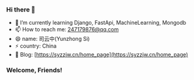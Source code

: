 ### Hi there 👋

<!--
**syz247179876/syz247179876** is a ✨ _special_ ✨ repository because its `README.md` (this file) appears on your GitHub profile.

Here are some ideas to get you started:

- 🔭 I’m currently working on ...
- 🌱 I’m currently learning ...
- 👯 I’m looking to collaborate on ...
- 🤔 I’m looking for help with ...
- 💬 Ask me about ...
- 📫 How to reach me: ...
- 😄 Pronouns: ...
- ⚡ Fun fact: ...
-->

- 🌱 I’m currently learning Django, FastApi, MachineLearning, Mongodb
- 📫 How to reach me: 247179876@qq.com
- 😄 name: 司云中(Yunzhong Si)
- ⚡ country: China
- 🌱 Blog: [https://syzzjw.cn/home_page](https://syzzjw.cn/home_page)


### Welcome, Friends!
